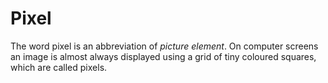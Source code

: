 # Pixel

The word pixel is an abbreviation of *picture element*.
On computer screens an image is almost always displayed using a grid of tiny coloured squares, which are called pixels.
